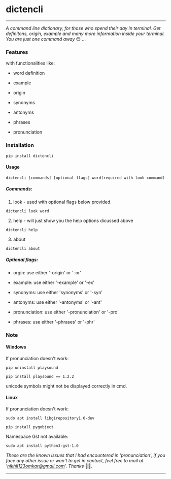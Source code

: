 # dictencli

---

*A command line dictionary, for those who spend their day in terminal. Get definitons, origin, example and many more information inside your terminal. You are just one command away* 😊 ...

  

### Features

with functionalities like:

- word definition

- example

- origin

- synonyms

- antonyms

- phrases

- pronunciation

  

### Installation

`pip install dictencli`

  

#### Usage

`dictencli [commands] [optional flags] word(required with look command)`

  

##### **Commands:**

1. look - used with optional flags below provided.

`dictencli look word`

2. help - will just show you the help options dicussed above

`dictencli help`

3. about

`dictencli about`

  

##### **Optional flags:**

- orgin: use either '-origin' or '-or'

- example: use either '-example' or '-ex'

- synonyms: use either 'synonyms' or '-syn'

- antonyms: use either '-antonyms' or '-ant'

- pronunciation: use either '-pronunciation' or '-pro'

- phrases: use either '-phrases' or '-phr'

  
  

### Note

#### **Windows**

If pronunciation doesn't work:

`pip uninstall playsound`

`pip install playsound == 1.2.2`

  

unicode symbols might not be displayed correctly in cmd.

  

#### **Linux**

If pronunciation doesn't work:

`sudo apt install libgirepository1.0-dev`

`pip install pygobject`

  

Namespace Gst not available:

`sudo apt install python3-gst-1.0`

  

*These are the known issues that I had encountered in 'pronunciation', if you face any other issue or wan't to get in contact, feel free to mail at 'nikhil123omkar@gmail.com'. Thanks* 🙌🏻.

  

---
